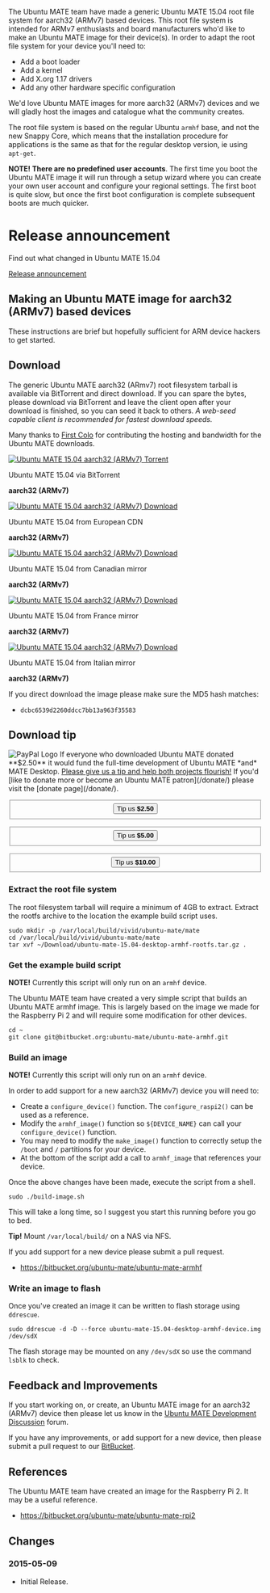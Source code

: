 <!--
.. title: Ubuntu MATE generic armhf rootfs
.. slug: armhf-rootfs
.. date: 2015-05-09 13:01:09 UTC
.. tags: Ubuntu,MATE,armhf,ARMv7,aarch32
.. link:
.. description: Ubuntu MATE 15.04 generic armhf root file system
.. type: text
.. author: Martin Wimpress
-->

The Ubuntu MATE team have made a generic Ubuntu MATE 15.04 root file system for
aarch32 (ARMv7) based devices. This root file system is intended for ARMv7
enthusiasts and board manufacturers who'd like to make an Ubuntu MATE image for
their device(s). In order to adapt the root file system for your device you'll
need to:

  * Add a boot loader
  * Add a kernel
  * Add X.org 1.17 drivers
  * Add any other hardware specific configuration

We'd love Ubuntu MATE images for more aarch32 (ARMv7) devices and we will gladly
host the images and catalogue what the community creates.

The root file system is based on the regular Ubuntu `armhf` base, and not the
new Snappy Core, which means that the installation procedure for applications is
the same as that for the regular desktop version, ie using `apt-get`.

**NOTE! There are no predefined user accounts**. The first time you boot the
Ubuntu MATE image it will run through a setup wizard where you can create your
own user account and configure your regional settings. The first boot is quite
slow, but once the first boot configuration is complete subsequent boots are
much quicker.

<div class="bs-component">
    <div class="jumbotron">
        <h1>Release announcement</h1>
        <p>Find out what changed in Ubuntu MATE 15.04</p>
        <a href="/blog/ubuntu-mate-vivid-final-release/" class="btn btn-primary btn-lg">Release announcement</a>
        </p>
    </div>
</div>

## Making an Ubuntu MATE image for aarch32 (ARMv7) based devices

These instructions are brief but hopefully sufficient for ARM device hackers to
get started.

## Download

The generic Ubuntu MATE aarch32 (ARmv7) root filesystem tarball is available
via BitTorrent and direct download. If you can spare the bytes, please
download via BitTorrent and leave the client open after your download is
finished, so you can seed it back to others. <i>A web-seed capable client is
recommended for fastest download speeds.</i></p>

Many thanks to [First Colo](http://www.first-colo.com) for contributing the
hosting and bandwidth for the Ubuntu MATE downloads.

<div class="row">
  <div class="col-lg-3">
    <div class="well bs-component text-center">
      <a href="https://ubuntu-mate.org/armhf-rootfs/ubuntu-mate-15.04-desktop-armhf-rootfs.tar.gz.torrent">
        <img src="/assets/img/misc/torrent.png" alt="Ubuntu MATE 15.04 aarch32 (ARMv7) Torrent" title="Ubuntu MATE 15.04 aarch32 (ARMv7) Torrent" />
      </a>
      <p>Ubuntu MATE 15.04 via BitTorrent</p><p><b> aarch32 (ARMv7)</b></p>
    </div>
  </div>
  <div class="col-lg-3">
    <div class="well bs-component text-center">
      <a href="https://ubuntu-mate.r.worldssl.net/armhf-rootfs/ubuntu-mate-15.04-desktop-armhf-rootfs.tar.gz">
        <img src="/assets/img/flags/European-Union-Flag-128.png" alt="Ubuntu MATE 15.04 aarch32 (ARMv7) Download" title="Ubuntu MATE 15.04 aarch32 (ARMv7) Download" />
      </a>
      <p>Ubuntu MATE 15.04 from European CDN</p><p><b> aarch32 (ARMv7)</b></p>
    </div>
  </div>
  <div class="col-lg-2">
    <div class="well bs-component text-center">
      <a href="http://can.ubuntu-mate.net/armhf-rootfs/ubuntu-mate-15.04-desktop-armhf-rootfs.tar.gz">
        <img src="/assets/img/flags/Canada-Flag-128.png" alt="Ubuntu MATE 15.04 aarch32 (ARMv7) Download" title="Ubuntu MATE 15.04 aarch32 (ARMv7) Download" />
      </a>
      <p>Ubuntu MATE 15.04 from Canadian mirror</p><p><b> aarch32 (ARMv7)</b></p>
    </div>
  </div>
  <div class="col-lg-2">
    <div class="well bs-component text-center">
      <a href="http://fra.ubuntu-mate.net/armhf-rootfs/ubuntu-mate-15.04-desktop-armhf-rootfs.tar.gz">
        <img src="/assets/img/flags/France-Flag-128.png" alt="Ubuntu MATE 15.04 aarch32 (ARMv7) Download" title="Ubuntu MATE 15.04 aarch32 (ARMv7) Download" />
      </a>
      <p>Ubuntu MATE 15.04 from France mirror</p><p><b> aarch32 (ARMv7)</b></p>
    </div>
  </div>
  <div class="col-lg-2">
    <div class="well bs-component text-center">
      <a href="http://ita.ubuntu-mate.net/armhf-rootfs/ubuntu-mate-15.04-desktop-armhf-rootfs.tar.gz">
        <img src="/assets/img/flags/Italy-Flag-128.png" alt="Ubuntu MATE 15.04 aarch32 (ARMv7) Download" title="Ubuntu MATE 15.04 aarch32 (ARMv7) Download" />
      </a>
      <p>Ubuntu MATE 15.04 from Italian mirror</p><p><b> aarch32 (ARMv7)</b></p>
    </div>
  </div>
</div>

If you direct download the image please make sure the MD5 hash matches:

  * `dcbc6539d2260ddcc7bb13a963f35583`

## Download tip

<img class="right" src="https://www.paypalobjects.com/webstatic/mktg/Logo/pp-logo-100px.png" alt="PayPal Logo">
If everyone who downloaded Ubuntu MATE donated **$2.50** it would
fund the full-time development of Ubuntu MATE *and* MATE
Desktop. <u>Please give us a tip and help both projects flourish!</u> If
you'd [like to donate more or become an Ubuntu MATE patron](/donate/)
please visit the [donate page](/donate/).</p>

<div class="row">
  <div class="col-lg-4">
    <div class="well bs-component" align="center">
      <form name="single" class="form-horizontal" action="https://www.paypal.com/cgi-bin/webscr" method="post">
        <fieldset>
          <button type="submit" class="btn btn-primary">Tip us <b>$2.50</b></button>
        </fieldset>
        <input type="hidden" name="cmd" value="_xclick">
        <input type="hidden" name="business" value="6282B4CZGVCB6">
        <input type="hidden" name="item_name" value="Ubuntu MATE 15.04 armhf-rootfs Download Tip">
        <input type="hidden" name="no_shipping" value="1">
        <input type="hidden" name="no_note" value="1">
        <input type="hidden" name="charset" value="UTF-8">
        <input type="hidden" name="amount" value="2.50">
        <input type="hidden" name="currency_code" value="USD">
        <input type="hidden" name="src" value="1">
        <input type="hidden" name="sra" value="1">
        <input type="hidden" name="return" value="https://ubuntu-mate.org/donation-completed/">
        <input type="hidden" name="cancel_return" value="https://ubuntu-mate.org/donation-cancelled/">
      </form>
    </div>
  </div>
  <div class="col-lg-4">
    <div class="well bs-component" align="center">
      <form name="single" class="form-horizontal" action="https://www.paypal.com/cgi-bin/webscr" method="post">
        <fieldset>
            <button type="submit" class="btn btn-primary">Tip us <b>$5.00</b></button>
        </fieldset>
        <input type="hidden" name="cmd" value="_xclick">
        <input type="hidden" name="business" value="6282B4CZGVCB6">
        <input type="hidden" name="item_name" value="Ubuntu MATE 15.04 armhf-rootfs Download Tip">
        <input type="hidden" name="no_shipping" value="1">
        <input type="hidden" name="no_note" value="1">
        <input type="hidden" name="charset" value="UTF-8">
        <input type="hidden" name="amount" value="5.00">
        <input type="hidden" name="currency_code" value="USD">
        <input type="hidden" name="src" value="1">
        <input type="hidden" name="sra" value="1">
        <input type="hidden" name="return" value="https://ubuntu-mate.org/donation-completed/">
        <input type="hidden" name="cancel_return" value="https://ubuntu-mate.org/donation-cancelled/">
      </form>
    </div>
  </div>
  <div class="col-lg-4">
    <div class="well bs-component" align="center">
      <form name="single" class="form-horizontal" action="https://www.paypal.com/cgi-bin/webscr" method="post">
        <fieldset>
          <button type="submit" class="btn btn-primary">Tip us <b>$10.00</b></button>
        </fieldset>
        <input type="hidden" name="cmd" value="_xclick">
        <input type="hidden" name="business" value="6282B4CZGVCB6">
        <input type="hidden" name="item_name" value="Ubuntu MATE 15.04 armhf-rootfs Download Tip">
        <input type="hidden" name="no_shipping" value="1">
        <input type="hidden" name="no_note" value="1">
        <input type="hidden" name="charset" value="UTF-8">
        <input type="hidden" name="amount" value="10.00">
        <input type="hidden" name="currency_code" value="USD">
        <input type="hidden" name="src" value="1">
        <input type="hidden" name="sra" value="1">
        <input type="hidden" name="return" value="https://ubuntu-mate.org/donation-completed/">
        <input type="hidden" name="cancel_return" value="https://ubuntu-mate.org/donation-cancelled/">
      </form>
    </div>
  </div>
</div>

### Extract the root file system

The root filesystem tarball will require a minimum of 4GB to extract. Extract
the rootfs archive to the location the example build script uses.

    sudo mkdir -p /var/local/build/vivid/ubuntu-mate/mate
    cd /var/local/build/vivid/ubuntu-mate/mate
    tar xvf ~/Download/ubuntu-mate-15.04-desktop-armhf-rootfs.tar.gz .

### Get the example build script

**NOTE!** Currently this script will only run on an `armhf` device.

The Ubuntu MATE team have created a very simple script that builds an Ubuntu
MATE armhf image. This is largely based on the image we made for the Raspberry
Pi 2 and will require some modification for other devices.

    cd ~
    git clone git@bitbucket.org:ubuntu-mate/ubuntu-mate-armhf.git

### Build an image

**NOTE!** Currently this script will only run on an `armhf` device.

In order to add support for a new aarch32 (ARMv7) device you will need to:

  * Create a `configure_device()` function. The `configure_raspi2()` can be used
  as a reference.
  * Modify the `armhf_image()` function so `${DEVICE_NAME}` can call your
  `configure_device()` function.
  * You may need to modify the `make_image()` function to correctly setup the
  `/boot` and `/` partitions for your device.
  * At the bottom of the script add a call to `armhf_image` that references your
  device.

Once the above changes have been made, execute the script from a shell.

    sudo ./build-image.sh

This will take a long time, so I suggest you start this running before you go
to bed.

**Tip!** Mount `/var/local/build/` on a NAS via NFS.

If you add support for a new device please submit a pull request.

  * <https://bitbucket.org/ubuntu-mate/ubuntu-mate-armhf>

### Write an image to flash

Once you've created an image it can be written to flash storage using `ddrescue`.

    sudo ddrescue -d -D --force ubuntu-mate-15.04-desktop-armhf-device.img /dev/sdX

The flash storage may be mounted on any `/dev/sdX` so use the command `lsblk` to
check.

## Feedback and Improvements

If you start working on, or create, an Ubuntu MATE image for an aarch32 (ARMv7) device then
please let us know in the [Ubuntu MATE Development Discussion](https://ubuntu-mate.community/c/development-discussion) forum.

If you have any improvements, or add support for a new device, then please submit
a pull request to our [BitBucket](https://bitbucket.org/ubuntu-mate/ubuntu-mate-armhf).

## References

The Ubuntu MATE team have created an image for the Raspberry Pi 2. It may be a
useful reference.

  * <https://bitbucket.org/ubuntu-mate/ubuntu-mate-rpi2>

## Changes

### 2015-05-09

  * Initial Release.

<script>
  // http://netnix.org/2014/04/27/tracking-downloads-with-google-analytics/
  window.onload = function() {
    var a = document.getElementsByTagName('a');
    for (i = 0; i < a.length; i++) {
      if (a[i].href.match(/^https?:\/\/.+\.(bz2|deb|gz|iso|pdf|torrent|xz|zip)$/i)) {
        a[i].setAttribute('target', '_blank');
        a[i].onclick = function() {
          ga('send', 'event', 'Downloads', 'Click', this.getAttribute('href'));
        };
      }
    }
  }
</script>
